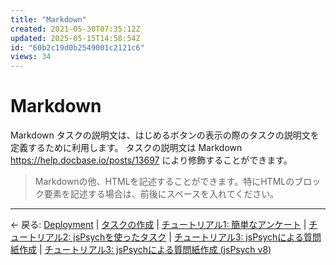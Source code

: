 ```yaml
---
title: "Markdown"
created: 2021-05-30T07:35:12Z
updated: 2025-05-15T14:58:54Z
id: "60b2c19d0b2549001c2121c6"
views: 34
---
```


# Markdown

Markdown
タスクの説明文は、はじめるボタンの表示の際のタスクの説明文を定義するために利用します。
タスクの説明文は Markdown <https://help.docbase.io/posts/13697> により修飾することができます。

> Markdownの他、HTMLを記述することができます。特にHTMLのブロック要素を記述する場合は、前後にスペースを入れてください。


---

← 戻る: [Deployment](Deployment.md) | [タスクの作成](タスクの作成.md) | [チュートリアル1: 簡単なアンケート](チュートリアル1_簡単なアンケート.md) | [チュートリアル2: jsPsychを使ったタスク](チュートリアル2_jsPsychを使ったタスク.md) | [チュートリアル3: jsPsychによる質問紙作成](チュートリアル3_jsPsychによる質問紙作成.md) | [チュートリアル3: jsPsychによる質問紙作成 (jsPsych v8)](チュートリアル3_jsPsychによる質問紙作成_(jsPsych_v8).md)